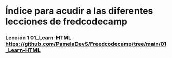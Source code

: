 # Índice para acudir a las diferentes lecciones de fredcodecamp

###  Lección 1 01_Learn-HTML https://github.com/PamelaDevS/Freedcodecamp/tree/main/01_Learn-HTML
